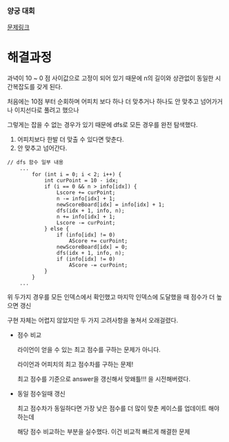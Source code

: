 ### 양궁 대회
[문제링크](https://school.programmers.co.kr/learn/courses/30/lessons/92342)

# 해결과정

과녁이 10 ~ 0 점 사이값으로 고정이 되어 있기 때문에 n의 길이와 상관없이 동일한 시간복잡도를 갖게 된다.

처음에는 10점 부터 순회하며 어피치 보다 하나 더 맞추거나 하나도 안 맞추고 넘어가거나 이지선다로 풀려고 했으나

그렇게는 잡을 수 없는 경우가 있기 때문에 dfs로 모든 경우를 완전 탐색했다.

1. 어피치보다 한발 더 맞출 수 있다면 맞춘다.
2. 안 맞추고 넘어간다.

```
// dfs 함수 일부 내용
	...
		for (int i = 0; i < 2; i++) {
			int curPoint = 10 - idx;
			if (i == 0 && n > info[idx]) {
				Lscore += curPoint;
				n -= info[idx] + 1;
				newScoreBoard[idx] = info[idx] + 1;
				dfs(idx + 1, info, n);
				n += info[idx] + 1;
				Lscore -= curPoint;
			} else {
				if (info[idx] != 0)
					AScore += curPoint;
				newScoreBoard[idx] = 0;
				dfs(idx + 1, info, n);
				if (info[idx] != 0)
					AScore -= curPoint;
			}
		}
	...

```
위 두가지 경우를 모든 인덱스에서 확인했고 마지막 인덱스에 도달했을 때 점수가 더 높으면 갱신

구현 자체는 어렵지 않았지만 두 가지 고려사항을 놓쳐서 오래걸렸다.

- 점수 비교
    
    라이언이 얻을 수 있는 최고 점수를 구하는 문제가 아니다.
    
    라이언과 어피치의 최고 점수차를 구하는 문제!
    
    최고 점수를 기준으로 answer을 갱신해서 맞왜틀!!! 을 시전해버렸다. 
    
- 동일 점수일때 갱신
    
    최고 점수차가 동일하다면 가장 낮은 점수를 더 많이 맞춘 케이스를 업데이트 해야하는데
    
    해당 점수 비교하는 부분을 실수했다.  이건 비교적 빠르게 해결한 문제